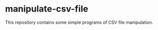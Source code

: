 # manipulate-csv-file
<p>This repository contains some simple programs of CSV file manipulation.</p>
